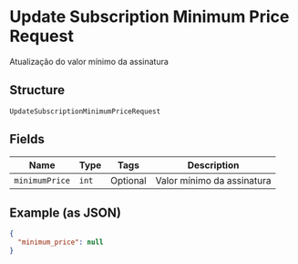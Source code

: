 
# Update Subscription Minimum Price Request

Atualização do valor mínimo da assinatura

## Structure

`UpdateSubscriptionMinimumPriceRequest`

## Fields

| Name | Type | Tags | Description |
|  --- | --- | --- | --- |
| `minimumPrice` | `int` | Optional | Valor mínimo da assinatura |

## Example (as JSON)

```json
{
  "minimum_price": null
}
```

